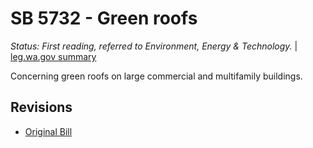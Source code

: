 # SB 5732 - Green roofs
*Status: First reading, referred to Environment, Energy & Technology.* | [leg.wa.gov summary](https://app.leg.wa.gov/billsummary?BillNumber=5732&Year=2021)

Concerning green roofs on large commercial and multifamily buildings.

## Revisions
* [Original Bill](1/)